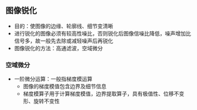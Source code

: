 ## 图像锐化
- 目的：使图像的边缘、轮廓线、细节变清晰
- 进行锐化的图像必须有较高性噪比，否则锐化后图像信噪比降低，噪声增加比信号多，故一般先去除或减轻噪声后再锐化
- 图像锐化的方法：高通滤波，空域微分


### 空域微分
- 一阶微分运算：一般指梯度模运算
    - 图像的梯度模值包含边界及细节信息
    - 梯度模算子用于计算梯度模值，边界提取算子，具有极值性、位移不变形、旋转不变性